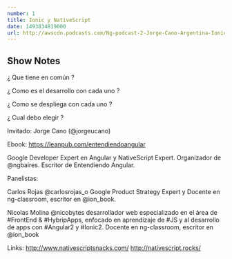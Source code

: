 ```yaml
---
number: 1
title: Ionic y NativeScript
date: 1493834819000
url: http://awscdn.podcasts.com/Ng-podcast-2-Jorge-Cano-Argentina-Ionic-y-NativeScript-41c9.mp3
---
```


## Show Notes

¿ Que tiene en común ?

¿ Como es el desarrollo con cada uno ?

¿ Como se despliega con cada uno ?

¿ Cual debo elegir ?

Invitado: Jorge Cano (@jorgeucano)

Ebook: https://leanpub.com/entendiendoangular

Google Developer Expert en Angular y NativeScript Expert. Organizador de @ngbaires. Escritor de Entendiendo Angular. 

Panelistas:

Carlos Rojas @carlosrojas_o Google Product Strategy Expert y Docente en ng-classroom, escritor en @ion_book.

Nicolas Molina @nicobytes desarrollador web especializado en el área de #FrontEnd & #HybripApps, enfocado en aprendizaje de #JS y al desarrollo de apps con #Angular2 y #Ionic2. Docente en ng-classroom, escritor en @ion_book

Links:
http://www.nativescriptsnacks.com/
http://nativescript.rocks/